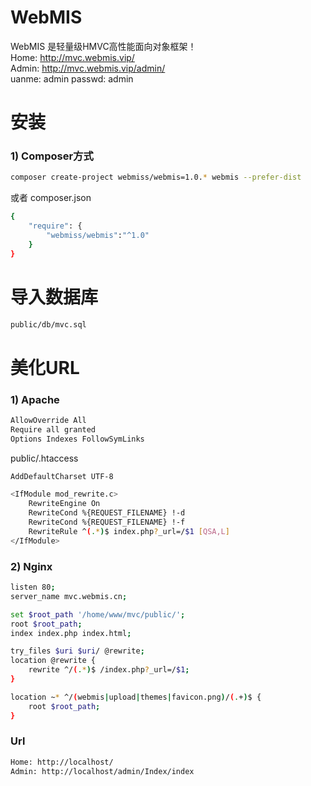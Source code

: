 # WebMIS
WebMIS 是轻量级HMVC高性能面向对象框架！<br>
Home: http://mvc.webmis.vip/<br>
Admin: http://mvc.webmis.vip/admin/<br>
uanme: admin  passwd: admin

# 安装
### 1) Composer方式
``` bash
composer create-project webmiss/webmis=1.0.* webmis --prefer-dist
```
或者 composer.json
``` bash
{
    "require": {
        "webmiss/webmis":"^1.0"
    }
}
```

# 导入数据库
``` bash
public/db/mvc.sql
```


# 美化URL
### 1) Apache
```bash
AllowOverride All
Require all granted
Options Indexes FollowSymLinks
```
public/.htaccess
```bash
AddDefaultCharset UTF-8

<IfModule mod_rewrite.c>
    RewriteEngine On
    RewriteCond %{REQUEST_FILENAME} !-d
    RewriteCond %{REQUEST_FILENAME} !-f
    RewriteRule ^(.*)$ index.php?_url=/$1 [QSA,L]
</IfModule>
```

### 2) Nginx
```bash
listen 80;
server_name mvc.webmis.cn;

set $root_path '/home/www/mvc/public/';
root $root_path;
index index.php index.html;

try_files $uri $uri/ @rewrite;
location @rewrite {
    rewrite ^/(.*)$ /index.php?_url=/$1;
}

location ~* ^/(webmis|upload|themes|favicon.png)/(.+)$ {
    root $root_path;
}
```

### Url
```bash
Home: http://localhost/
Admin: http://localhost/admin/Index/index
```